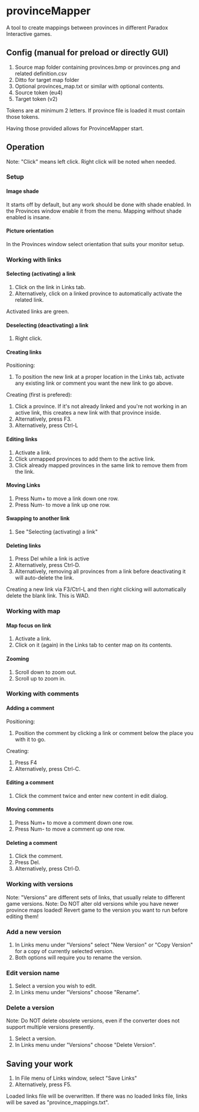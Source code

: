 # provinceMapper
A tool to create mappings between provinces in different Paradox Interactive games.

## Config (manual for preload or directly GUI)

1.	Source map folder containing provinces.bmp or provinces.png and related definition.csv
2.	Ditto for target map folder
3.	Optional provinces_map.txt or similar with optional contents.
4.	Source token (eu4)
5.	Target token (v2)

Tokens are at minimum 2 letters. If province file is loaded it must contain those tokens.

Having those provided allows for ProvinceMapper start.

## Operation

Note: "Click" means left click. Right click will be noted when needed.

### Setup

#### Image shade

It starts off by default, but any work should be done with shade enabled. In the Provinces window enable it from the menu.
Mapping without shade enabled is insane.

#### Picture orientation

In the Provinces window select orientation that suits your monitor setup.

### Working with links

#### Selecting (activating) a link

1.	Click on the link in Links tab.
2.	Alternatively, click on a linked province to automatically activate the related link.

Activated links are green.

#### Deselecting (deactivating) a link

1.	Right click.

#### Creating links

Positioning:
 
1.	To position the new link at a proper location in the Links tab, activate any existing link or comment you want the new link to go above.

Creating (first is prefered):

1.	Click a province. If it's not already linked and you're not working in an active link, this creates a new link with that province inside.
2.	Alternatively, press F3.
3.	Alternatively, press Ctrl-L

#### Editing links

1.	Activate a link.
2.	Click unmapped provinces to add them to the active link.
3.	Click already mapped provinces in the same link to remove them from the link.

#### Moving Links

1.	Press Num+ to move a link down one row.
2.	Press Num- to move a link up one row.

#### Swapping to another link

1.	See "Selecting (activating) a link"

#### Deleting links

1.	Press Del while a link is active
2.	Alternatively, press Ctrl-D.
3.	Alternatively, removing all provinces from a link before deactivating it will auto-delete the link.

Creating a new link via F3/Ctrl-L and then right clicking will automatically delete the blank link. This is WAD.

### Working with map

#### Map focus on link

1.	Activate a link.
2.	Click on it (again) in the Links tab to center map on its contents.

#### Zooming

1.	Scroll down to zoom out.
2.	Scroll up to zoom in.

### Working with comments

#### Adding a comment

Positioning:
 
1.	Position the comment by clicking a link or comment below the place you with it to go.

Creating:

1.	Press F4
2.	Alternatively, press Ctrl-C.

#### Editing a comment

1.	Click the comment twice and enter new content in edit dialog.

#### Moving comments

1.	Press Num+ to move a comment down one row.
2.	Press Num- to move a comment up one row.

#### Deleting a comment

1.	Click the comment.
2.	Press Del.
3.	Alternatively, press Ctrl-D.

### Working with versions

Note: "Versions" are different sets of links, that usually relate to different game versions.
Note: Do NOT alter old versions while you have newer province maps loaded! Revert game to the version you want to run before editing them!

### Add a new version

1.	In Links menu under "Versions" select "New Version" or "Copy Version" for a copy of currently selected version.
2.	Both options will require you to rename the version.

### Edit version name

1.	Select a version you wish to edit.
2.	In Links menu under "Versions" choose "Rename".

### Delete a version

Note: Do NOT delete obsolete versions, even if the converter does not support multiple versions presently.

1.	Select a version.
2.	In Links menu under "Versions" choose "Delete Version".

## Saving your work

1.	In File menu of Links window, select "Save Links"
2.	Alternatively, press F5.

Loaded links file will be overwritten.
If there was no loaded links file, links will be saved as "province_mappings.txt".
